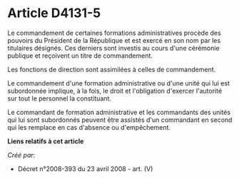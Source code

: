 # Article D4131-5

Le commandement de certaines formations administratives procède des pouvoirs du Président de la République et est exercé en
son nom par les titulaires désignés. Ces derniers sont investis au cours d'une cérémonie publique et reçoivent un titre de
commandement.

Les fonctions de direction sont assimilées à celles de commandement.

Le commandement d'une formation administrative ou d'une unité qui lui est subordonnée implique, à la fois, le droit et
l'obligation d'exercer l'autorité sur tout le personnel la constituant.

Le commandant de formation administrative et les commandants des unités qui lui sont subordonnés peuvent être assistés d'un
commandant en second qui les remplace en cas d'absence ou d'empêchement.

**Liens relatifs à cet article**

_Créé par_:

  - Décret n°2008-393 du 23 avril 2008 - art. (V)
